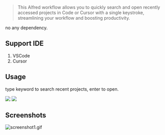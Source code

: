 > This Alfred workflow allows you to quickly search and open recently accessed projects in Code or Cursor with a single keystroke, streamlining your workflow and boosting productivity.



no any dependency.

## Support IDE

1. VSCode
2. Cursor


## Usage

type keyword to search recent projects, enter to open.



[![](https://img.shields.io/badge/version-v0.3-green?style=for-the-badge)](https://img.shields.io/badge/version-v0.3-green?style=for-the-badge)
[![](https://img.shields.io/badge/download-click-blue?style=for-the-badge)](https://github.com/alanhe421/alfred-workflows/raw/master/vscode-open-project/VSCode%20-%20Open%20Project.alfredworkflow)




<!-- more -->

## Screenshots

![screenshot1.gif](screenshots/screenshot1.gif)
